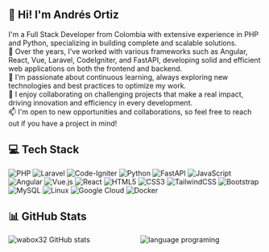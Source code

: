 ## 👋 Hi! I'm Andrés Ortiz 
I'm a Full Stack Developer from Colombia with extensive experience in PHP and Python, specializing in building complete and scalable solutions.  
💼 Over the years, I've worked with various frameworks such as Angular, React, Vue, Laravel, CodeIgniter, and FastAPI, developing solid and efficient web applications on both the frontend and backend.  
🌱 I'm passionate about continuous learning, always exploring new technologies and best practices to optimize my work.  
🚀 I enjoy collaborating on challenging projects that make a real impact, driving innovation and efficiency in every development.  
📫 I'm open to new opportunities and collaborations, so feel free to reach out if you have a project in mind!

## 💻 Tech Stack
![PHP](https://img.shields.io/badge/php-%23777BB4.svg?style=for-the-badge&logo=php&logoColor=white)
![Laravel](https://img.shields.io/badge/laravel-%23FF2D20.svg?style=for-the-badge&logo=laravel&logoColor=white)
![Code-Igniter](https://img.shields.io/badge/CodeIgniter-%23EF4223.svg?style=for-the-badge&logo=codeIgniter&logoColor=white)
![Python](https://img.shields.io/badge/python-3670A0?style=for-the-badge&logo=python&logoColor=ffdd54)
![FastAPI](https://img.shields.io/badge/FastAPI-005571?style=for-the-badge&logo=fastapi)
![JavaScript](https://img.shields.io/badge/javascript-%23323330.svg?style=for-the-badge&logo=javascript&logoColor=%23F7DF1E)
![Angular](https://img.shields.io/badge/angular-%23DD0031.svg?style=for-the-badge&logo=angular&logoColor=white)
![Vue.js](https://img.shields.io/badge/vuejs-%2335495e.svg?style=for-the-badge&logo=vuedotjs&logoColor=%234FC08D)
![React](https://img.shields.io/badge/react-%2320232a.svg?style=for-the-badge&logo=react&logoColor=%2361DAFB)
![HTML5](https://img.shields.io/badge/html5-%23E34F26.svg?style=for-the-badge&logo=html5&logoColor=white)
![CSS3](https://img.shields.io/badge/css3-%231572B6.svg?style=for-the-badge&logo=css3&logoColor=white)
![TailwindCSS](https://img.shields.io/badge/tailwindcss-%2338B2AC.svg?style=for-the-badge&logo=tailwind-css&logoColor=white)
![Bootstrap](https://img.shields.io/badge/bootstrap-%238511FA.svg?style=for-the-badge&logo=bootstrap&logoColor=white)
![MySQL](https://img.shields.io/badge/mysql-4479A1.svg?style=for-the-badge&logo=mysql&logoColor=white)
![Linux](https://img.shields.io/badge/Linux-FCC624?style=for-the-badge&logo=linux&logoColor=black)
![Google Cloud](https://img.shields.io/badge/GoogleCloud-%234285F4.svg?style=for-the-badge&logo=google-cloud&logoColor=white)
![Docker](https://img.shields.io/badge/docker-%230db7ed.svg?style=for-the-badge&logo=docker&logoColor=white)

## 📊 GitHub Stats
<div style="display: flex; justify-content: space-between;">
    <div style="flex: 1; padding-right: 10px;">
        <img src="https://github-readme-stats.vercel.app/api?username=wabox32&show_icons=true&theme=transparent" alt="wabox32 GitHub stats" />
    </div>
    <div style="flex: 1; padding-left: 10px;">
        <img src="https://github-readme-stats.vercel.app/api/top-langs/?username=anuraghazra&hide_progress=true" alt="language programing">
    </div>
</div>

